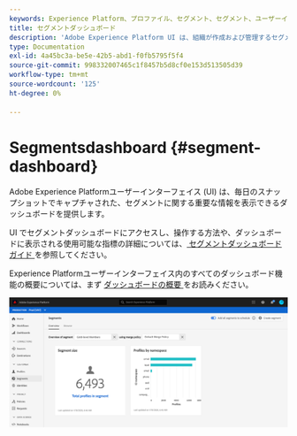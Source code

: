 ```yaml
---
keywords: Experience Platform、プロファイル、セグメント、セグメント、ユーザーインターフェイス、UI、カスタマイズ、セグメントダッシュボード、ダッシュボード
title: セグメントダッシュボード
description: 'Adobe Experience Platform UI は、組織が作成および管理するセグメントに関連する重要な指標を表示できるダッシュボードです。 '
type: Documentation
exl-id: 4a45bc3a-be5e-42b5-abd1-f0fb5795f5f4
source-git-commit: 998332007465c1f8457b5d8cf0e153d513505d39
workflow-type: tm+mt
source-wordcount: '125'
ht-degree: 0%

---
```


#  Segmentsdashboard {#segment-dashboard}

Adobe Experience Platformユーザーインターフェイス (UI) は、毎日のスナップショットでキャプチャされた、セグメントに関する重要な情報を表示できるダッシュボードを提供します。

UI でセグメントダッシュボードにアクセスし、操作する方法や、ダッシュボードに表示される使用可能な指標の詳細については、[ セグメントダッシュボードガイド ](../../dashboards/guides/segments.md) を参照してください。

Experience Platformユーザーインターフェイス内のすべてのダッシュボード機能の概要については、まず [ ダッシュボードの概要 ](../../dashboards/home.md) をお読みください。

![](../images/ui/segment-dashboard/dashboard-overview.png)
